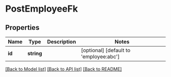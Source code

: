 # PostEmployeeFk

## Properties
Name | Type | Description | Notes
------------ | ------------- | ------------- | -------------
**id** | **string** |  | [optional] [default to 'employee:abc']

[[Back to Model list]](../README.md#documentation-for-models) [[Back to API list]](../README.md#documentation-for-api-endpoints) [[Back to README]](../README.md)


